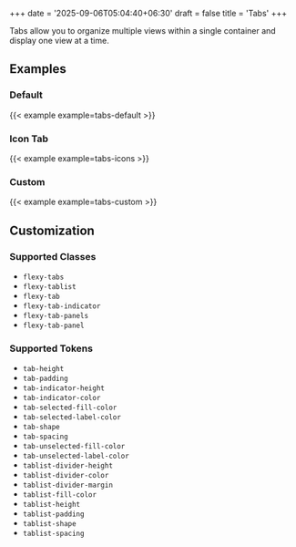 +++
date = '2025-09-06T05:04:40+06:30'
draft = false
title = 'Tabs'
+++

Tabs allow you to organize multiple views within a single container and display one view at a time.

<!--more-->

## Examples

### Default

{{< example example=tabs-default >}}

### Icon Tab

{{< example example=tabs-icons >}}

### Custom

{{< example example=tabs-custom >}}

## Customization

### Supported Classes

- `flexy-tabs`
- `flexy-tablist`
- `flexy-tab`
- `flexy-tab-indicator`
- `flexy-tab-panels`
- `flexy-tab-panel`

### Supported Tokens

- `tab-height`
- `tab-padding`
- `tab-indicator-height`
- `tab-indicator-color`
- `tab-selected-fill-color`
- `tab-selected-label-color`
- `tab-shape`
- `tab-spacing`
- `tab-unselected-fill-color`
- `tab-unselected-label-color`
- `tablist-divider-height`
- `tablist-divider-color`
- `tablist-divider-margin`
- `tablist-fill-color`
- `tablist-height`
- `tablist-padding`
- `tablist-shape`
- `tablist-spacing`
